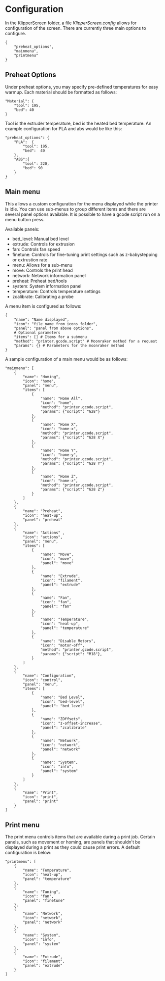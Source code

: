 # Configuration

In the KlipperScreen folder, a file _KlipperScreen.config_ allows for configuration of the screen. There are currently
three main options to configure.
```
{
    "preheat_options",
    "mainmenu",
    "printmenu"
}
```

## Preheat Options
Under preheat options, you may specify pre-defined temperatures for easy warmup. Each material should be formatted as
follows:
```
"Material": {      
    "tool": 195,
    "bed": 40
}
```
Tool is the extruder temperature, bed is the heated bed temperature. An example configuration for PLA and abs would be
like this:
```
"preheat_options": {
    "PLA":  {
        "tool": 195,
        "bed":  40
    },
    "ABS":{
        "tool": 220,
        "bed": 90
    }
}
```

## Main menu
This allows a custom configuration for the menu displayed while the printer is idle. You can use sub-menus to group
different items and there are several panel options available. It is possible to have a gcode script run on a menu
button press.

Available panels:
* bed_level: Manual bed level
* extrude: Controls for extrusion
* fan: Controls fan speed
* finetune: Controls for fine-tuning print settings such as z-babystepping or extrustion rate
* menu: Allows for a sub-menu
* move: Controls the print head
* network: Network information panel
* preheat: Preheat bed/tools
* system: System information panel
* temperature: Controls temperature settings
* zcalibrate: Calibrating a probe

A menu item is configured as follows:
```
{
    "name": "Name displayed",
    "icon": "file name from icons folder",
    "panel": "panel from above options",
    # Optional parameters
    "items": [] # Items for a submenu
    "method": "printer.gcode.script" # Moonraker method for a request
    "params": {} # Parameters for the moonraker method
}
```

A sample configuration of a main menu would be as follows:
```
"mainmenu": [
    {
        "name": "Homing",
        "icon": "home",
        "panel": "menu",
        "items": [
            {
                "name": "Home All",
                "icon": "home",
                "method": "printer.gcode.script",
                "params": {"script": "G28"}
            },
            {
                "name": "Home X",
                "icon": "home-x",
                "method": "printer.gcode.script",
                "params": {"script": "G28 X"}
            },
            {
                "name": "Home Y",
                "icon": "home-y",
                "method": "printer.gcode.script",
                "params": {"script": "G28 Y"}
            },
            {
                "name": "Home Z",
                "icon": "home-z",
                "method": "printer.gcode.script",
                "params": {"script": "G28 Z"}
            }
        ]
    },
    {
        "name": "Preheat",
        "icon": "heat-up",
        "panel": "preheat"
    },
    {
        "name": "Actions" ,
        "icon": "actions",
        "panel": "menu",
        "items": [
            {
                "name": "Move",
                "icon": "move",
                "panel": "move"
            },
            {
                "name": "Extrude",
                "icon": "filament",
                "panel": "extrude"
            },
            {
                "name": "Fan",
                "icon": "fan",
                "panel": "fan"
            },
            {
                "name": "Temperature",
                "icon": "heat-up",
                "panel": "temperature"
            },
            {
                "name": "Disable Motors",
                "icon": "motor-off",
                "method": "printer.gcode.script",
                "params": {"script": "M18"},
            }
        ]
    },
    {
        "name": "Configuration",
        "icon": "control",
        "panel": "menu",
        "items": [
            {
                "name": "Bed Level",
                "icon": "bed-level",
                "panel": "bed_level"
            },
            {
                "name": "ZOffsets",
                "icon": "z-offset-increase",
                "panel": "zcalibrate"
            },
            {
                "name": "Network",
                "icon": "network",
                "panel": "network"
            },
            {
                "name": "System",
                "icon": "info",
                "panel": "system"
            }
        ]
    },
    {
        "name": "Print",
        "icon": "print",
        "panel": "print"
    }
]
```

## Print menu
The print menu controls items that are available during a print job. Certain panels, such as movement or homing, are
panels that shouldn't be displayed during a print as they could cause print errors. A default configuration is below:

```
"printmenu": [
    {
        "name": "Temperature",
        "icon": "heat-up",
        "panel": "temperature"
    },
    {
        "name": "Tuning",
        "icon": "fan",
        "panel": "finetune"
    },
    {
        "name": "Network",
        "icon": "network",
        "panel": "network"
    },
    {
        "name": "System",
        "icon": "info",
        "panel": "system"
    },
    {
        "name": "Extrude",
        "icon": "filament",
        "panel": "extrude"
    }
]
```
